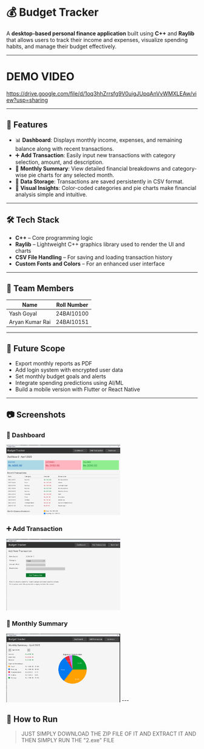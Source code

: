 # 💰 Budget Tracker

A **desktop-based personal finance application** built using **C++** and **Raylib** that allows users to track their income and expenses, visualize spending habits, and manage their budget effectively.

---
# DEMO VIDEO 

https://drive.google.com/file/d/1oq3hhZrrsfg9V0uigJUpqAnVvWMXLEAw/view?usp=sharing

---

## 🚀 Features

- 📊 **Dashboard**: Displays monthly income, expenses, and remaining balance along with recent transactions.
- ➕ **Add Transaction**: Easily input new transactions with category selection, amount, and description.
- 📅 **Monthly Summary**: View detailed financial breakdowns and category-wise pie charts for any selected month.
- 📁 **Data Storage**: Transactions are saved persistently in CSV format.
- 🎨 **Visual Insights**: Color-coded categories and pie charts make financial analysis simple and intuitive.

---

## 🛠️ Tech Stack

- **C++** – Core programming logic
- **Raylib** – Lightweight C++ graphics library used to render the UI and charts
- **CSV File Handling** – For saving and loading transaction history
- **Custom Fonts and Colors** – For an enhanced user interface

---

## 👥 Team Members

| Name               | Roll Number   |
|--------------------|---------------|
| Yash Goyal         | 24BAI10100    |
| Aryan Kumar Rai    | 24BAI10151    |

---

## 🔮 Future Scope

- Export monthly reports as PDF
- Add login system with encrypted user data
- Set monthly budget goals and alerts
- Integrate spending predictions using AI/ML
- Build a mobile version with Flutter or React Native

---
## 📷 Screenshots

### 🧭 Dashboard
<img src="./dashboard.png" alt="Dashboard" width="300"/>

### ➕ Add Transaction
<img src="./addtransaction.png" alt="Add Transaction" width="300"/>

### 📅 Monthly Summary
<img src="./summary.png" alt="Monthly Summary" width="300"/>
---

## 📄 How to Run
> JUST SIMPLY DOWNLOAD THE ZIP FILE OF IT AND EXTRACT IT AND THEN SIMPLY RUN THE "2.exe" FILE 
